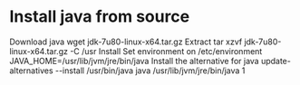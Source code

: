 # Install java from source
Download java
wget jdk-7u80-linux-x64.tar.gz
Extract
tar xzvf jdk-7u80-linux-x64.tar.gz -C /usr
Install
Set environment on /etc/environment
JAVA_HOME=/usr/lib/jvm/jre/bin/java
Install the alternative for java
update-alternatives --install /usr/bin/java java /usr/lib/jvm/jre/bin/java 1
